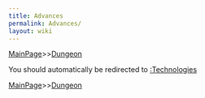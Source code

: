```yaml
---
title: Advances
permalink: Advances/
layout: wiki
---
```


[MainPage](/keeperrl_wiki/ "wikilink")>>[Dungeon](/keeperrl_wiki/Dungeon "wikilink")

You should automatically be redirected to [:Technologies](/keeperrl_wiki/:Technologies/)

[MainPage](/keeperrl_wiki/ "wikilink")>>[Dungeon](/keeperrl_wiki/Dungeon "wikilink")

